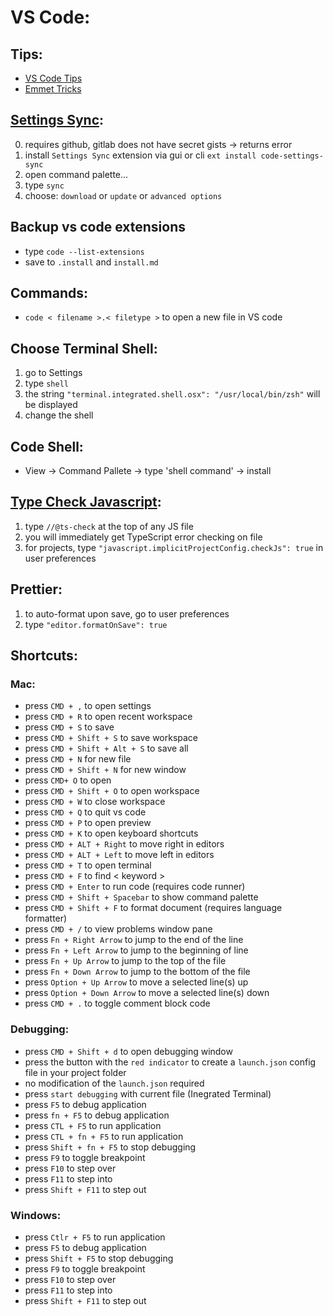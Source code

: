 # VS Code:

## Tips:

- [VS Code Tips](https://www.smashingmagazine.com/2018/01/visual-studio-code/)
- [Emmet Tricks](https://css-tricks.com/can-vs-code-emmet/)

## [Settings Sync](https://shanalikhan.github.io/2015/12/15/Visual-Studio-Code-Sync-Settings.html):

0. requires github, gitlab does not have secret gists -> returns error
1. install `Settings Sync` extension via gui or cli
   `ext install code-settings-sync`
1. open command palette...
1. type `sync`
1. choose: `download` or `update` or `advanced options`

## Backup vs code extensions

- type `code --list-extensions`
- save to `.install` and `install.md`

## Commands:

- `code < filename >.< filetype >` to open a new file in VS code

## Choose Terminal Shell:

1. go to Settings
2. type `shell`
3. the string `"terminal.integrated.shell.osx": "/usr/local/bin/zsh"` will be
   displayed
4. change the shell

## Code Shell:

- View -> Command Pallete -> type 'shell command' -> install

## [Type Check Javascript](https://youtu.be/FLxGNoSih-o):

1. type `//@ts-check` at the top of any JS file
2. you will immediately get TypeScript error checking on file
3. for projects, type `"javascript.implicitProjectConfig.checkJs": true` in user
   preferences

## Prettier:

1. to auto-format upon save, go to user preferences
2. type `"editor.formatOnSave": true`

## Shortcuts:

### Mac:

- press `CMD + ,` to open settings
- press `CMD + R` to open recent workspace
- press `CMD + S` to save
- press `CMD + Shift + S` to save workspace
- press `CMD + Shift + Alt + S` to save all
- press `CMD + N` for new file
- press `CMD + Shift + N` for new window
- press `CMD+ O` to open
- press `CMD + Shift + O` to open workspace
- press `CMD + W` to close workspace
- press `CMD + Q` to quit vs code
- press `CMD + P` to open preview
- press `CMD + K` to open keyboard shortcuts
- press `CMD + ALT + Right` to move right in editors
- press `CMD + ALT + Left` to move left in editors
- press `CMD + T` to open terminal
- press `CMD + F` to find < keyword >
- press `CMD + Enter` to run code (requires code runner)
- press `CMD + Shift + Spacebar` to show command palette
- press `CMD + Shift + F` to format document (requires language formatter)
- press `CMD + /` to view problems window pane
- press `Fn + Right Arrow` to jump to the end of the line
- press `Fn + Left Arrow` to jump to the beginning of line
- press `Fn + Up Arrow` to jump to the top of the file
- press `Fn + Down Arrow` to jump to the bottom of the file
- press `Option + Up Arrow` to move a selected line(s) up
- press `Option + Down Arrow` to move a selected line(s) down
- press `CMD + .` to toggle comment block code

### Debugging:

- press `CMD + Shift + d` to open debugging window
- press the button with the `red indicator` to create a `launch.json` config
  file in your project folder
- no modification of the `launch.json` required
- press `start debugging` with current file (Inegrated Terminal)
- press `F5` to debug application
- press `fn + F5` to debug application
- press `CTL + F5` to run application
- press `CTL + fn + F5` to run application
- press `Shift + fn + F5` to stop debugging
- press `F9` to toggle breakpoint
- press `F10` to step over
- press `F11` to step into
- press `Shift + F11` to step out

### Windows:

- press `Ctlr + F5` to run application
- press `F5` to debug application
- press `Shift + F5` to stop debugging
- press `F9` to toggle breakpoint
- press `F10` to step over
- press `F11` to step into
- press `Shift + F11` to step out
